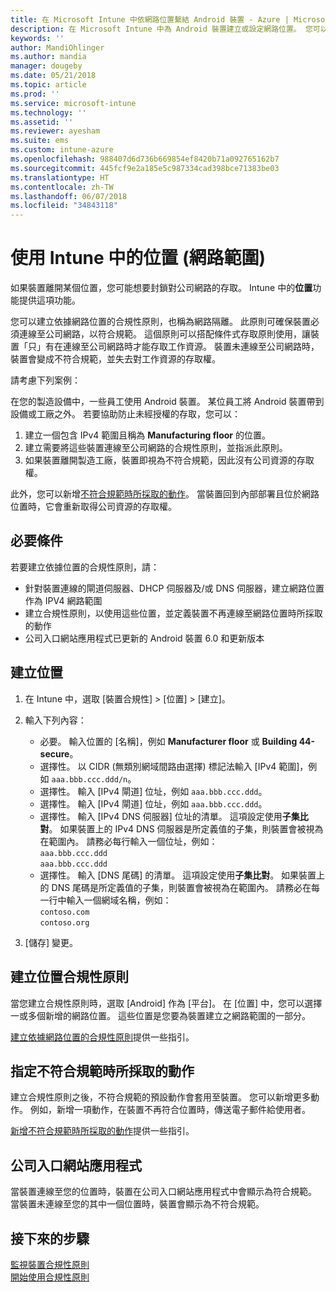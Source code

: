 ```yaml
---
title: 在 Microsoft Intune 中依網路位置繫結 Android 裝置 - Azure | Microsoft Docs
description: 在 Microsoft Intune 中為 Android 裝置建立或設定網路位置。 您可以依據裝置的網路位置將裝置標示為不符合規範。 如果裝置離開網路位置，您可以封鎖對公司資源的存取。
keywords: ''
author: MandiOhlinger
ms.author: mandia
manager: dougeby
ms.date: 05/21/2018
ms.topic: article
ms.prod: ''
ms.service: microsoft-intune
ms.technology: ''
ms.assetid: ''
ms.reviewer: ayesham
ms.suite: ems
ms.custom: intune-azure
ms.openlocfilehash: 988407d6d736b669854ef8420b71a092765162b7
ms.sourcegitcommit: 445fcf9e2a185e5c987334cad398bce71383be03
ms.translationtype: HT
ms.contentlocale: zh-TW
ms.lasthandoff: 06/07/2018
ms.locfileid: "34843118"
---
```

# <a name="use-locations-network-fence-in-intune"></a>使用 Intune 中的位置 (網路範圍)

如果裝置離開某個位置，您可能想要封鎖對公司網路的存取。 Intune 中的**位置**功能提供這項功能。 

您可以建立依據網路位置的合規性原則，也稱為網路隔離。 此原則可確保裝置必須連線至公司網路，以符合規範。 這個原則可以搭配條件式存取原則使用，讓裝置「只」有在連線至公司網路時才能存取工作資源。 裝置未連線至公司網路時，裝置會變成不符合規範，並失去對工作資源的存取權。

請考慮下列案例：

在您的製造設備中，一些員工使用 Android 裝置。 某位員工將 Android 裝置帶到設備或工廠之外。 若要協助防止未經授權的存取，您可以：

1. 建立一個包含 IPv4 範圍且稱為 **Manufacturing floor** 的位置。
2. 建立需要將這些裝置連線至公司網路的合規性原則，並指派此原則。
3. 如果裝置離開製造工廠，裝置即視為不符合規範，因此沒有公司資源的存取權。

此外，您可以新增[不符合規範時所採取的動作](#configure-the-actions-for-noncompliance)。 當裝置回到內部部署且位於網路位置時，它會重新取得公司資源的存取權。

## <a name="prerequisites"></a>必要條件

若要建立依據位置的合規性原則，請：

- 針對裝置連線的閘道伺服器、DHCP 伺服器及/或 DNS 伺服器，建立網路位置作為 IPV4 網路範圍
- 建立合規性原則，以使用這些位置，並定義裝置不再連線至網路位置時所採取的動作
- 公司入口網站應用程式已更新的 Android 裝置 6.0 和更新版本

## <a name="create-a-location"></a>建立位置

1. 在 Intune 中，選取 [裝置合規性] > [位置] > [建立]。

2. 輸入下列內容：  

   - 必要。 輸入位置的 [名稱]，例如 **Manufacturer floor** 或 **Building 44-secure**。
   - 選擇性。 以 CIDR (無類別網域間路由選擇) 標記法輸入 [IPv4 範圍]，例如 `aaa.bbb.ccc.ddd/n`。
   - 選擇性。 輸入 [IPv4 閘道] 位址，例如 `aaa.bbb.ccc.ddd`。
   - 選擇性。 輸入 [IPv4 閘道] 位址，例如 `aaa.bbb.ccc.ddd`。
   - 選擇性。 輸入 [IPv4 DNS 伺服器] 位址的清單。 這項設定使用**子集比對**。 如果裝置上的 IPv4 DNS 伺服器是所定義值的子集，則裝置會被視為在範圍內。 請務必每行輸入一個位址，例如：  
     `aaa.bbb.ccc.ddd`  
     `aaa.bbb.ccc.ddd`
   - 選擇性。 輸入 [DNS 尾碼] 的清單。 這項設定使用**子集比對**。 如果裝置上的 DNS 尾碼是所定義值的子集，則裝置會被視為在範圍內。 請務必在每一行中輸入一個網域名稱，例如：  
     `contoso.com`  
     `contoso.org`

3. [儲存] 變更。

## <a name="create-the-location-compliance-policy"></a>建立位置合規性原則

當您建立合規性原則時，選取 [Android] 作為 [平台]。 在 [位置] 中，您可以選擇一或多個新增的網路位置。 這些位置是您要為裝置建立之網路範圍的一部分。

[建立依據網路位置的合規性原則](compliance-policy-create-android.md#locations)提供一些指引。

## <a name="configure-the-actions-for-noncompliance"></a>指定不符合規範時所採取的動作

建立合規性原則之後，不符合規範的預設動作會套用至裝置。 您可以新增更多動作。 例如，新增一項動作，在裝置不再符合位置時，傳送電子郵件給使用者。

[新增不符合規範時所採取的動作](actions-for-noncompliance.md)提供一些指引。

## <a name="company-portal-app"></a>公司入口網站應用程式

當裝置連線至您的位置時，裝置在公司入口網站應用程式中會顯示為符合規範。 當裝置未連線至您的其中一個位置時，裝置會顯示為不符合規範。

## <a name="next-steps"></a>接下來的步驟
[監視裝置合規性原則](compliance-policy-monitor.md)  
[開始使用合規性原則](device-compliance-get-started.md)
